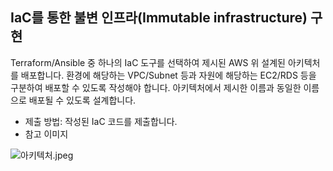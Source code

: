 ## IaC를 통한 불변 인프라(Immutable infrastructure) 구현

Terraform/Ansible 중 하나의 IaC 도구를 선택하여 제시된 AWS 위 설계된 아키텍처를 배포합니다. 환경에 해당하는 VPC/Subnet 등과 자원에 해당하는 EC2/RDS 등을 구분하여 배포할 수 있도록 작성해야 합니다. 아키텍처에서 제시한 이름과 동일한 이름으로 배포될 수 있도록 설계합니다.

- 제출 방법: 작성된 IaC 코드를 제출합니다.
- 참고 이미지

![아키텍처.jpeg](https://prod-files-secure.s3.us-west-2.amazonaws.com/cdde29be-131b-4b0a-a722-bb46272a634a/3fd9e7f9-4ed0-49db-a15c-71328ef013e7/%EC%95%84%ED%82%A4%ED%85%8D%EC%B2%98.jpeg)
